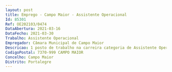 ```yaml
--- 
layout: post
title: Emprego - Campo Maior - Assistente Operacional
Id: 85301
Ref: OE202103/0474
DataAbertura: 2021-03-16
DataFecho: 2021-03-30
Trabalho: Assistente Operacional
Empregador: Câmara Municipal de Campo Maior
Descricao: 1 posto de trabalho na carreira categoria de Assistente Operacional (Cabouqueiro)   Executar tarefas de apoio na montagem de estruturas  abrir caboucos, procedendo à remoção com materiais de limpeza  zelar pela limpeza e conservação das ferramentas manuais ou mecânicas utilizadas.
CodigoPostal: 7370-999 CAMPO MAIOR
Concelho: Campo Maior
Distrito: Portalegre
--- 
```

